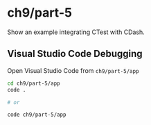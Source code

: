 # ch9/part-5

Show an example integrating CTest with CDash.

## Visual Studio Code Debugging

Open Visual Studio Code from `ch9/part-5/app`

```bash
cd ch9/part-5/app
code .

# or

code ch9/part-5/app
```
